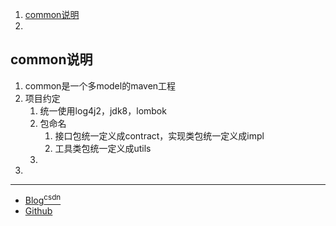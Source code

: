 1. [common说明](#common说明)
2. 

## common说明 ##
1. common是一个多model的maven工程
2. 项目约定
	1. 统一使用log4j2，jdk8，lombok
	2. 包命名
		1. 接口包统一定义成contract，实现类包统一定义成impl
		2. 工具类包统一定义成utils
	3. 
3.  


----

- [Blog<sup>csdn</sup>](https://blog.csdn.net/mada26)
- [Github](https://github.com/madali1018)
